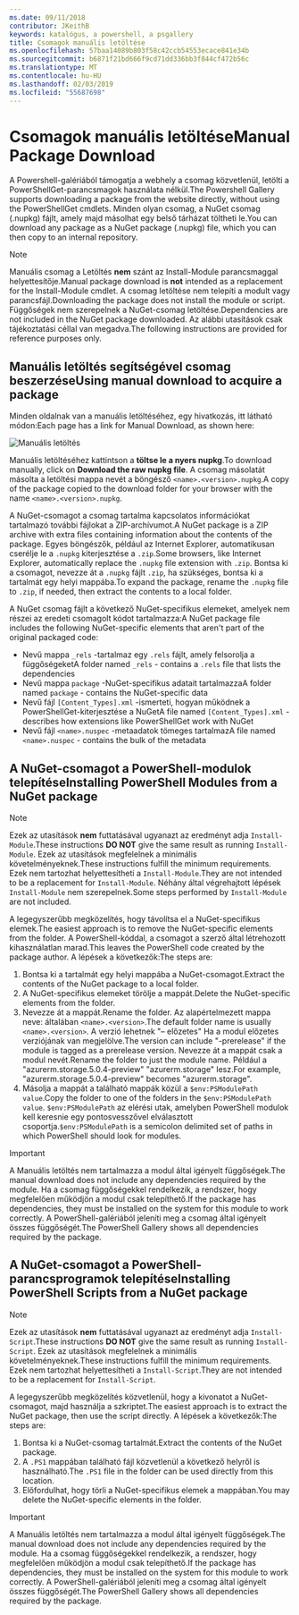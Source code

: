 ```yaml
---
ms.date: 09/11/2018
contributor: JKeithB
keywords: katalógus, a powershell, a psgallery
title: Csomagok manuális letöltése
ms.openlocfilehash: 57baa14089b803f58c42ccb54553ecace841e34b
ms.sourcegitcommit: b6871f21bd666f9cd71dd336bb3f844cf472b56c
ms.translationtype: MT
ms.contentlocale: hu-HU
ms.lasthandoff: 02/03/2019
ms.locfileid: "55687698"
---
```

# <a name="manual-package-download"></a><span data-ttu-id="35ac0-103">Csomagok manuális letöltése</span><span class="sxs-lookup"><span data-stu-id="35ac0-103">Manual Package Download</span></span>

<span data-ttu-id="35ac0-104">A Powershell-galériából támogatja a webhely a csomag közvetlenül, letölti a PowerShellGet-parancsmagok használata nélkül.</span><span class="sxs-lookup"><span data-stu-id="35ac0-104">The Powershell Gallery supports downloading a package from the website directly, without using the PowerShellGet cmdlets.</span></span> <span data-ttu-id="35ac0-105">Minden olyan csomag, a NuGet csomag (.nupkg) fájlt, amely majd másolhat egy belső tárházat töltheti le.</span><span class="sxs-lookup"><span data-stu-id="35ac0-105">You can download any package as a NuGet package (.nupkg) file, which you can then copy to an internal repository.</span></span>

> [!NOTE]
> <span data-ttu-id="35ac0-106">Manuális csomag a Letöltés **nem** szánt az Install-Module parancsmaggal helyettesítője.</span><span class="sxs-lookup"><span data-stu-id="35ac0-106">Manual package download is **not** intended as a replacement for the Install-Module cmdlet.</span></span>
> <span data-ttu-id="35ac0-107">A csomag letöltése nem telepíti a modult vagy parancsfájl.</span><span class="sxs-lookup"><span data-stu-id="35ac0-107">Downloading the package does not install the module or script.</span></span> <span data-ttu-id="35ac0-108">Függőségek nem szerepelnek a NuGet-csomag letöltése.</span><span class="sxs-lookup"><span data-stu-id="35ac0-108">Dependencies are not included in the NuGet package downloaded.</span></span> <span data-ttu-id="35ac0-109">Az alábbi utasítások csak tájékoztatási céllal van megadva.</span><span class="sxs-lookup"><span data-stu-id="35ac0-109">The following instructions are provided for reference purposes only.</span></span>

## <a name="using-manual-download-to-acquire-a-package"></a><span data-ttu-id="35ac0-110">Manuális letöltés segítségével csomag beszerzése</span><span class="sxs-lookup"><span data-stu-id="35ac0-110">Using manual download to acquire a package</span></span>

<span data-ttu-id="35ac0-111">Minden oldalnak van a manuális letöltéséhez, egy hivatkozás, itt látható módon:</span><span class="sxs-lookup"><span data-stu-id="35ac0-111">Each page has a link for Manual Download, as shown here:</span></span>

![Manuális letöltés](../../Images/packagedisplaypagewithpseditions.png)

<span data-ttu-id="35ac0-113">Manuális letöltéséhez kattintson a **töltse le a nyers nupkg**.</span><span class="sxs-lookup"><span data-stu-id="35ac0-113">To download manually, click on **Download the raw nupkg file**.</span></span> <span data-ttu-id="35ac0-114">A csomag másolatát másolta a letöltési mappa nevét a böngésző `<name>.<version>.nupkg`.</span><span class="sxs-lookup"><span data-stu-id="35ac0-114">A copy of the package copied to the download folder for your browser with the name `<name>.<version>.nupkg`.</span></span>

<span data-ttu-id="35ac0-115">A NuGet-csomagot a csomag tartalma kapcsolatos információkat tartalmazó további fájlokat a ZIP-archívumot.</span><span class="sxs-lookup"><span data-stu-id="35ac0-115">A NuGet package is a ZIP archive with extra files containing information about the contents of the package.</span></span> <span data-ttu-id="35ac0-116">Egyes böngészők, például az Internet Explorer, automatikusan cserélje le a `.nupkg` kiterjesztése a `.zip`.</span><span class="sxs-lookup"><span data-stu-id="35ac0-116">Some browsers, like Internet Explorer, automatically replace the `.nupkg` file extension with `.zip`.</span></span> <span data-ttu-id="35ac0-117">Bontsa ki a csomagot, nevezze át a `.nupkg` fájlt `.zip`, ha szükséges, bontsa ki a tartalmát egy helyi mappába.</span><span class="sxs-lookup"><span data-stu-id="35ac0-117">To expand the package, rename the `.nupkg` file to `.zip`, if needed, then extract the contents to a local folder.</span></span>

<span data-ttu-id="35ac0-118">A NuGet csomag fájlt a következő NuGet-specifikus elemeket, amelyek nem részei az eredeti csomagolt kódot tartalmazza:</span><span class="sxs-lookup"><span data-stu-id="35ac0-118">A NuGet package file includes the following NuGet-specific elements that aren't part of the original packaged code:</span></span>

- <span data-ttu-id="35ac0-119">Nevű mappa `_rels` -tartalmaz egy `.rels` fájlt, amely felsorolja a függőségeket</span><span class="sxs-lookup"><span data-stu-id="35ac0-119">A folder named `_rels` - contains a `.rels` file that lists the dependencies</span></span>
- <span data-ttu-id="35ac0-120">Nevű mappa `package` -NuGet-specifikus adatait tartalmazza</span><span class="sxs-lookup"><span data-stu-id="35ac0-120">A folder named `package` - contains the NuGet-specific data</span></span>
- <span data-ttu-id="35ac0-121">Nevű fájl `[Content_Types].xml` -ismerteti, hogyan működnek a PowerShellGet-kiterjesztése a NuGet</span><span class="sxs-lookup"><span data-stu-id="35ac0-121">A file named `[Content_Types].xml` - describes how extensions like PowerShellGet work with NuGet</span></span>
- <span data-ttu-id="35ac0-122">Nevű fájl `<name>.nuspec` -metaadatok tömeges tartalmaz</span><span class="sxs-lookup"><span data-stu-id="35ac0-122">A file named `<name>.nuspec` - contains the bulk of the metadata</span></span>

## <a name="installing-powershell-modules-from-a-nuget-package"></a><span data-ttu-id="35ac0-123">A NuGet-csomagot a PowerShell-modulok telepítése</span><span class="sxs-lookup"><span data-stu-id="35ac0-123">Installing PowerShell Modules from a NuGet package</span></span>

> [!NOTE]
> <span data-ttu-id="35ac0-124">Ezek az utasítások **nem** futtatásával ugyanazt az eredményt adja `Install-Module`.</span><span class="sxs-lookup"><span data-stu-id="35ac0-124">These instructions **DO NOT** give the same result as running `Install-Module`.</span></span> <span data-ttu-id="35ac0-125">Ezek az utasítások megfelelnek a minimális követelményeknek.</span><span class="sxs-lookup"><span data-stu-id="35ac0-125">These instructions fulfill the minimum requirements.</span></span> <span data-ttu-id="35ac0-126">Ezek nem tartozhat helyettesítheti a `Install-Module`.</span><span class="sxs-lookup"><span data-stu-id="35ac0-126">They are not intended to be a replacement for `Install-Module`.</span></span> <span data-ttu-id="35ac0-127">Néhány által végrehajtott lépések `Install-Module` nem szerepelnek.</span><span class="sxs-lookup"><span data-stu-id="35ac0-127">Some steps performed by `Install-Module` are not included.</span></span>

<span data-ttu-id="35ac0-128">A legegyszerűbb megközelítés, hogy távolítsa el a NuGet-specifikus elemek.</span><span class="sxs-lookup"><span data-stu-id="35ac0-128">The easiest approach is to remove the NuGet-specific elements from the folder.</span></span> <span data-ttu-id="35ac0-129">A PowerShell-kóddal, a csomagot a szerző által létrehozott kihasználatlan marad.</span><span class="sxs-lookup"><span data-stu-id="35ac0-129">This leaves the PowerShell code created by the package author.</span></span> <span data-ttu-id="35ac0-130">A lépések a következők:</span><span class="sxs-lookup"><span data-stu-id="35ac0-130">The steps are:</span></span>

1. <span data-ttu-id="35ac0-131">Bontsa ki a tartalmát egy helyi mappába a NuGet-csomagot.</span><span class="sxs-lookup"><span data-stu-id="35ac0-131">Extract the contents of the NuGet package to a local folder.</span></span>
2. <span data-ttu-id="35ac0-132">A NuGet-specifikus elemeket törölje a mappát.</span><span class="sxs-lookup"><span data-stu-id="35ac0-132">Delete the NuGet-specific elements from the folder.</span></span>
3. <span data-ttu-id="35ac0-133">Nevezze át a mappát.</span><span class="sxs-lookup"><span data-stu-id="35ac0-133">Rename the folder.</span></span> <span data-ttu-id="35ac0-134">Az alapértelmezett mappa neve: általában `<name>.<version>`.</span><span class="sxs-lookup"><span data-stu-id="35ac0-134">The default folder name is usually `<name>.<version>`.</span></span> <span data-ttu-id="35ac0-135">A verzió lehetnek "– előzetes" Ha a modul előzetes verziójának van megjelölve.</span><span class="sxs-lookup"><span data-stu-id="35ac0-135">The version can include "-prerelease" if the module is tagged as a prerelease version.</span></span> <span data-ttu-id="35ac0-136">Nevezze át a mappát csak a modul nevét.</span><span class="sxs-lookup"><span data-stu-id="35ac0-136">Rename the folder to just the module name.</span></span> <span data-ttu-id="35ac0-137">Például a "azurerm.storage.5.0.4-preview" "azurerm.storage" lesz.</span><span class="sxs-lookup"><span data-stu-id="35ac0-137">For example, "azurerm.storage.5.0.4-preview" becomes "azurerm.storage".</span></span>
4. <span data-ttu-id="35ac0-138">Másolja a mappát a található mappák közül a `$env:PSModulePath value`.</span><span class="sxs-lookup"><span data-stu-id="35ac0-138">Copy the folder to one of the folders in the `$env:PSModulePath value`.</span></span> <span data-ttu-id="35ac0-139">`$env:PSModulePath` az elérési utak, amelyben PowerShell modulok kell keresnie egy pontosvesszővel elválasztott csoportja.</span><span class="sxs-lookup"><span data-stu-id="35ac0-139">`$env:PSModulePath` is a semicolon delimited set of paths in which PowerShell should look for modules.</span></span>

> [!IMPORTANT]
> <span data-ttu-id="35ac0-140">A Manuális letöltés nem tartalmazza a modul által igényelt függőségek.</span><span class="sxs-lookup"><span data-stu-id="35ac0-140">The manual download does not include any dependencies required by the module.</span></span> <span data-ttu-id="35ac0-141">Ha a csomag függőségekkel rendelkezik, a rendszer, hogy megfelelően működjön a modul csak telepíthető.</span><span class="sxs-lookup"><span data-stu-id="35ac0-141">If the package has dependencies, they must be installed on the system for this module to work correctly.</span></span> <span data-ttu-id="35ac0-142">A PowerShell-galériából jeleníti meg a csomag által igényelt összes függőségét.</span><span class="sxs-lookup"><span data-stu-id="35ac0-142">The PowerShell Gallery shows all dependencies required by the package.</span></span>

## <a name="installing-powershell-scripts-from-a-nuget-package"></a><span data-ttu-id="35ac0-143">A NuGet-csomagot a PowerShell-parancsprogramok telepítése</span><span class="sxs-lookup"><span data-stu-id="35ac0-143">Installing PowerShell Scripts from a NuGet package</span></span>

> [!NOTE]
> <span data-ttu-id="35ac0-144">Ezek az utasítások **nem** futtatásával ugyanazt az eredményt adja `Install-Script`.</span><span class="sxs-lookup"><span data-stu-id="35ac0-144">These instructions **DO NOT** give the same result as running `Install-Script`.</span></span> <span data-ttu-id="35ac0-145">Ezek az utasítások megfelelnek a minimális követelményeknek.</span><span class="sxs-lookup"><span data-stu-id="35ac0-145">These instructions fulfill the minimum requirements.</span></span> <span data-ttu-id="35ac0-146">Ezek nem tartozhat helyettesítheti a `Install-Script`.</span><span class="sxs-lookup"><span data-stu-id="35ac0-146">They are not intended to be a replacement for `Install-Script`.</span></span>

<span data-ttu-id="35ac0-147">A legegyszerűbb megközelítés közvetlenül, hogy a kivonatot a NuGet-csomagot, majd használja a szkriptet.</span><span class="sxs-lookup"><span data-stu-id="35ac0-147">The easiest approach is to extract the NuGet package, then use the script directly.</span></span> <span data-ttu-id="35ac0-148">A lépések a következők:</span><span class="sxs-lookup"><span data-stu-id="35ac0-148">The steps are:</span></span>

1. <span data-ttu-id="35ac0-149">Bontsa ki a NuGet-csomag tartalmát.</span><span class="sxs-lookup"><span data-stu-id="35ac0-149">Extract the contents of the NuGet package.</span></span>
2. <span data-ttu-id="35ac0-150">A `.PS1` mappában található fájl közvetlenül a következő helyről is használható.</span><span class="sxs-lookup"><span data-stu-id="35ac0-150">The `.PS1` file in the folder can be used directly from this location.</span></span>
3. <span data-ttu-id="35ac0-151">Előfordulhat, hogy törli a NuGet-specifikus elemek a mappában.</span><span class="sxs-lookup"><span data-stu-id="35ac0-151">You may delete the NuGet-specific elements in the folder.</span></span>

> [!IMPORTANT]
> <span data-ttu-id="35ac0-152">A Manuális letöltés nem tartalmazza a modul által igényelt függőségek.</span><span class="sxs-lookup"><span data-stu-id="35ac0-152">The manual download does not include any dependencies required by the module.</span></span> <span data-ttu-id="35ac0-153">Ha a csomag függőségekkel rendelkezik, a rendszer, hogy megfelelően működjön a modul csak telepíthető.</span><span class="sxs-lookup"><span data-stu-id="35ac0-153">If the package has dependencies, they must be installed on the system for this module to work correctly.</span></span> <span data-ttu-id="35ac0-154">A PowerShell-galériából jeleníti meg a csomag által igényelt összes függőségét.</span><span class="sxs-lookup"><span data-stu-id="35ac0-154">The PowerShell Gallery shows all dependencies required by the package.</span></span>
